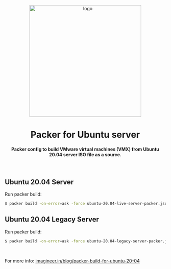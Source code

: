 <div align="center">
    <img src="https://imagineer.in/assets/img/posts/packer-ubuntu.png" alt="logo" width="350px" style="margin-top: 1em">
    <h1>Packer for Ubuntu server</h1>
    <h4>Packer config to build VMware virtual machines (VMX) from Ubuntu 20.04 server ISO file as a source.</h4>
</div><br>

## Ubuntu 20.04 Server

Run packer build:

```bash
$ packer build -on-error=ask -force ubuntu-20.04-live-server-packer.json
```


## Ubuntu 20.04 Legacy Server

Run packer build:
```bash
$ packer build -on-error=ask -force ubuntu-20.04-legacy-server-packer.json
```
<br>

For more info: [imagineer.in/blog/packer-build-for-ubuntu-20-04](https://imagineer.in/blog/packer-build-for-ubuntu-20-04/)
